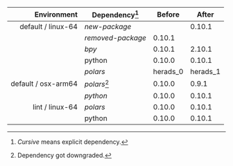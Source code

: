 | Environment | Dependency[^1] | Before | After |
| -: | - | - | - |
| default / linux-64 | *new-package* |  | 0.10.1 |
|| *removed-package* | 0.10.1 |  |
|| *bpy* | 0.10.1 | 2.10.1 |
|| python | 0.10.0 | 0.10.1 |
|| *polars* | herads_0 | herads_1 |
| default / osx-arm64 | *polars*[^2] | 0.10.0 | 0.9.1 |
|| *python* | 0.10.0 | 0.10.1 |
| lint / linux-64 | *polars* | 0.10.0 | 0.10.1 |
|| python | 0.10.0 | 0.10.1 |

[^1]: *Cursive* means explicit dependency.
[^2]: Dependency got downgraded.

